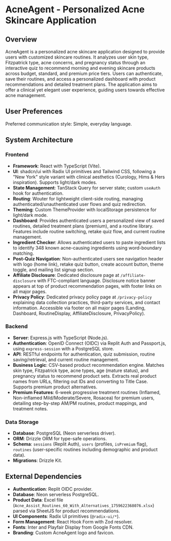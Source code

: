 # AcneAgent - Personalized Acne Skincare Application

## Overview
AcneAgent is a personalized acne skincare application designed to provide users with customized skincare routines. It analyzes user skin type, Fitzpatrick type, acne concerns, and pregnancy status through an interactive quiz to recommend morning and evening skincare products across budget, standard, and premium price tiers. Users can authenticate, save their routines, and access a personalized dashboard with product recommendations and detailed treatment plans. The application aims to offer a clinical yet elegant user experience, guiding users towards effective acne management.

## User Preferences
Preferred communication style: Simple, everyday language.

## System Architecture

### Frontend
- **Framework**: React with TypeScript (Vite).
- **UI**: shadcn/ui with Radix UI primitives and Tailwind CSS, following a "New York" style variant with clinical aesthetics (Curology, Hims & Hers inspiration). Supports light/dark modes.
- **State Management**: TanStack Query for server state; custom `useAuth` hook for authentication.
- **Routing**: Wouter for lightweight client-side routing, managing authenticated/unauthenticated user flows and quiz redirection.
- **Theming**: Custom ThemeProvider with localStorage persistence for light/dark mode.
- **Dashboard**: Provides authenticated users a personalized view of saved routines, detailed treatment plans (premium), and a routine library. Features include routine switching, retake quiz flow, and current routine management.
- **Ingredient Checker**: Allows authenticated users to paste ingredient lists to identify 348 known acne-causing ingredients using word-boundary matching.
- **Post-Quiz Navigation**: Non-authenticated users see navigation header with logo (home link), retake quiz button, create account button, theme toggle, and mailing list signup section.
- **Affiliate Disclosure**: Dedicated disclosure page at `/affiliate-disclosure` with FTC-compliant language. Disclosure notice banner appears at top of product recommendation pages, with footer links on all major pages.
- **Privacy Policy**: Dedicated privacy policy page at `/privacy-policy` explaining data collection practices, third-party services, and contact information. Accessible via footer on all major pages (Landing, Dashboard, RoutineDisplay, AffiliateDisclosure, PrivacyPolicy).

### Backend
- **Server**: Express.js with TypeScript (Node.js).
- **Authentication**: OpenID Connect (OIDC) via Replit Auth and Passport.js, using `express-session` with a PostgreSQL store.
- **API**: RESTful endpoints for authentication, quiz submission, routine saving/retrieval, and current routine management.
- **Business Logic**: CSV-based product recommendation engine. Matches skin type, Fitzpatrick type, acne types, age (mature status), and pregnancy status to recommend product sets. Extracts real product names from URLs, filtering out IDs and converting to Title Case. Supports premium product alternatives.
- **Premium Features**: 6-week progressive treatment routines (Inflamed, Non-inflamed Mild/Moderate/Severe, Rosacea) for premium users, detailing step-by-step AM/PM routines, product mappings, and treatment notes.

### Data Storage
- **Database**: PostgreSQL (Neon serverless driver).
- **ORM**: Drizzle ORM for type-safe operations.
- **Schema**: `sessions` (Replit Auth), `users` (profiles, `isPremium` flag), `routines` (user-specific routines including demographic and product data).
- **Migrations**: Drizzle Kit.

## External Dependencies
- **Authentication**: Replit OIDC provider.
- **Database**: Neon serverless PostgreSQL.
- **Product Data**: Excel file (`Acne_Assist_Routines_60_With_Alternatives_1759622368076.xlsx`) parsed via SheetJS for product recommendations.
- **UI Components**: Radix UI primitives (`@radix-ui/*`).
- **Form Management**: React Hook Form with Zod resolver.
- **Fonts**: Inter and Playfair Display from Google Fonts CDN.
- **Branding**: Custom AcneAgent logo and favicon.